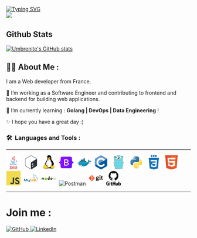 [![Typing SVG](https://readme-typing-svg.demolab.com/?lines=My+name+is+Umbrenite+👋;I+am+a+web+developer)](https://git.io/typing-svg)
<br>
<img src="https://media3.giphy.com/media/sH7nmiQ7uZMsYviS2i/giphy.gif?cid=ecf05e47e0izfexx60qqlvmdqjuvfeddqpavq5w1m5k1gsar&rid=giphy.gif&ct=g" width="15%">


## Github Stats
[![Umbrenite's GitHub stats](https://github-readme-stats.vercel.app/api?username=umbrenite&theme=nightowl&show_icons=true)](https://github.com/anuraghazra/github-readme-stats)

## 👩‍💻  About Me :
I am a Web developer from France.

🔭 I’m working as a Software Engineer and contributing to frontend and backend for building web applications.

🌱 I’m currently learning : **Golang | DevOps | Data Engineering** !

✨ I hope you have a great day :)

### 🛠 &nbsp;Languages and Tools :
<hr>
<p>
<img src="https://github.com/devicons/devicon/blob/master/icons/java/java-original-wordmark.svg" title="Java" alt="Java" width="40" height="40"/>&nbsp;
<img src="https://github.com/devicons/devicon/blob/master/icons/bash/bash-original.svg" title="bash" alt="bash" width="40" height="40"/>&nbsp;
<img src="https://github.com/devicons/devicon/blob/master/icons/linux/linux-original.svg" title="Linux" alt="Linux" width="40" height="40"/>&nbsp; 
  <img src="https://github.com/devicons/devicon/blob/master/icons/bootstrap/bootstrap-original.svg" title="bootstrap" alt="bootstrap" width="40" height="40"/>&nbsp;
<img src="https://github.com/devicons/devicon/blob/master/icons/docker/docker-original.svg" title="docker" alt="Docker" width="40" height="40"/>&nbsp;
<img src="https://github.com/devicons/devicon/blob/master/icons/c/c-original.svg" title="c" alt="C" width="40" height="40"/>&nbsp;
<img src="https://github.com/devicons/devicon/blob/master/icons/go/go-original.svg" title="go" alt="go" width="40" height="40"/>&nbsp;
  <img src="https://github.com/devicons/devicon/blob/master/icons/python/python-original.svg" title="python" alt="python" width="40" height="40"/>&nbsp;
 <img src="https://github.com/devicons/devicon/blob/master/icons/css3/css3-plain-wordmark.svg"  title="CSS3" alt="CSS" width="40" height="40"/>&nbsp;
<img src="https://github.com/devicons/devicon/blob/master/icons/html5/html5-original.svg" title="HTML5" alt="HTML" width="40" height="40"/>&nbsp;
<img src="https://github.com/devicons/devicon/blob/master/icons/javascript/javascript-original.svg" title="JavaScript" alt="JavaScript" width="40" height="40"/>&nbsp;
<img src="https://github.com/devicons/devicon/blob/master/icons/mysql/mysql-original-wordmark.svg" title="MySQL"  alt="MySQL" width="40" height="40"/>&nbsp;
<img src="https://github.com/devicons/devicon/blob/master/icons/nodejs/nodejs-original-wordmark.svg" title="NodeJS" alt="NodeJS" width="40" height="40"/>&nbsp;
<img src="https://www.vectorlogo.zone/logos/getpostman/getpostman-icon.svg" title="Postman"  alt="Postman" width="40" height="40"/>&nbsp;
<img src="https://github.com/devicons/devicon/blob/master/icons/git/git-original-wordmark.svg" title="Git" **alt="Git" width="40" height="40"/>&nbsp;
<img src="https://github.com/devicons/devicon/blob/master/icons/github/github-original-wordmark.svg" title="Git" **alt="Git" width="40" height="40"/>&nbsp;
</p>
<hr>

# Join me :

<a href="https://github.com/Umbrenite"> ![GitHub](https://img.shields.io/badge/github-%23121011.svg?style=for-the-badge&logo=github&logoColor=white) </a>
<a href="https://www.linkedin.com/in/arthur-blandin-b1022919a/"> ![LinkedIn](https://img.shields.io/badge/linkedin-%230077B5.svg?style=for-the-badge&logo=linkedin&logoColor=white) </a>
